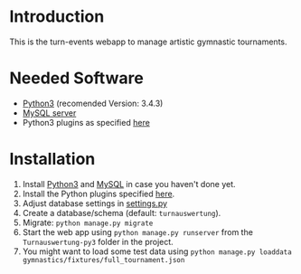 # Introduction
This is the turn-events webapp to manage artistic gymnastic tournaments.


# Needed Software
- [Python3](https://www.python.org/downloads/) (recomended Version: 3.4.3)
- [MySQL server](http://dev.mysql.com/downloads/mysql/)
- Python3 plugins as specified [here](https://github.com/saechtner/turn-events/blob/master/Turnauswertung-py3/requirements.txt)


# Installation
1. Install [Python3](https://www.python.org/downloads/) and [MySQL](http://dev.mysql.com/downloads/mysql/) in case you haven't done yet.
2. Install the Python plugins specified [here](https://github.com/saechtner/turn-events/blob/master/Turnauswertung-py3/requirements.txt).
3. Adjust database settings in [settings.py](https://github.com/saechtner/turn-events/blob/master/Turnauswertung-py3/Turnauswertung/settings.py)
4. Create a database/schema (default: `turnauswertung`).
5. Migrate: `python manage.py migrate`
6. Start the web app using `python manage.py runserver` from the `Turnauswertung-py3` folder in the project.
  1. You might want to load some test data using `python manage.py loaddata gymnastics/fixtures/full_tournament.json`
